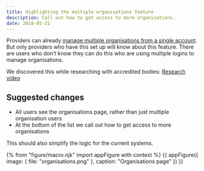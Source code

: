 ```yaml
---
title: Highlighting the multiple organisations feature
description: Call out how to get access to more organisations.
date: 2019-05-31
---
```


Providers can already [manage multiple organisations from a single account](/publish-teacher-training-courses/multiple-organisations). But only providers who have this set up will know about this feature. There are users who don’t know they can do this who are using multiple logins to manage organisations.

We discovered this while researching with accredited bodies: [Research video](https://lookback.io/watch/xG4kWc75pZTTj5pgb?t=3m37.92s)

## Suggested changes

* All users see the organisations page, rather than just multiple organisation users
* At the bottom of the list we call out how to get access to more organisations

This should also simplify the logic for the current systems.

{% from "figure/macro.njk" import appFigure with context %}
{{ appFigure({
  image: {
    file: "organisations.png"
  },
  caption: "Organisations page"
}) }}
